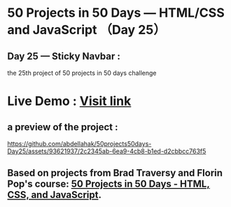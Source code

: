 # 50 Projects in 50 Days — HTML/CSS and JavaScript （Day 25）

## Day 25 — Sticky Navbar :

the 25th project of 50 projects in 50 days challenge

# Live Demo : <a href="https://abdellahak.github.io/50projects50days-Day25/">Visit link</a>

## a preview of the project :

https://github.com/abdellahak/50projects50days-Day25/assets/93621937/2c2345ab-6ea9-4cb8-b1ed-d2cbbcc763f5


## Based on projects from Brad Traversy and Florin Pop's course: <a href="https://50projects50days.com">50 Projects in 50 Days - HTML, CSS, and JavaScript</a>.
